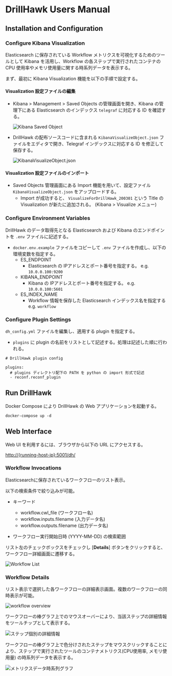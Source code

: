 # DrillHawk Users Manual

## Installation and Configuration

### Configure Kibana Visualization

Elasticsearch に保存されている Workflow メトリクスを可視化するためのツールとして Kibana を活用し、Workflow の各ステップで実行されたコンテナの CPU 使用率やメモリ使用量に関する時系列データを表示する。

まず、最初に Kibana Visualization 機能を以下の手順で設定する。

#### Visualization 設定ファイルの編集

- Kibana > Management > Saved Objects の管理画面を開き、Kibana の管理下にある Elasticsearch のインデックス `telegraf` に対応する ID を確認する。

    ![Kibana Saved Object](media/kibana-saved-object.png)

- DrillHawk の配布ソースコードに含まれる `KibanaVisualizeObject.json` ファイルをエディタで開き、Telegraf インデックスに対応する ID を修正して保存する。

    ![KibanaVisualizeObject.json](media/kibana-visualize-object-json.png)

#### Visualization 設定ファイルのインポート

- Saved Objects 管理画面にある Import 機能を用いて、設定ファイル `KibanaVisualizeObject.json` をアップロードする。
  - Import が成功すると、 `VisualizeForDrillHawk_200301` という Title の Visualization が新たに追加される。 (Kibana > Visualize メニュー)

### Configure Environment Variables

DrillHawk のデータ取得先となる Elasticsearch および Kibana のエンドポイントを `.env` ファイルに記述する。

- `docker.env.example` ファイルをコピーして `.env` ファイルを作成し、以下の環境変数を指定する。
  - ES_ENDPOINT
    - Elasticsearch の IPアドレスとポート番号を指定する。 e.g. `10.0.0.100:9200`
  - KIBANA_ENDPOINT
    - Kibana の IPアドレスとポート番号を指定する。 e.g. `10.0.0.100:5601`
  - ES_INDEX_NAME
    - Workflow 情報を保存した Elasticsearch インデックス名を指定する e.g. `workflow`

### Configure Plugin Settings

`dh_config.yml` ファイルを編集し、適用する plugin を指定する。

- `plugins` に plugin の名前をリストとして記述する。処理は記述した順に行われる。

```
# DrillHawk plugin config

plugins:
  # plugins ディレクトリ配下の PATH を python の import 形式で記述
  - reconf.reconf_plugin
```

## Run DrillHawk

Docker Compose により DrillHawk の Web アプリケーションを起動する。

```
docker-compose up -d
```

## Web Interface

Web UI を利用するには、ブラウザから以下の URL にアクセスする。

<http://{running-host-ip}:5001/dh/>

### Workflow Invocations

Elasticsearchに保存されているワークフローのリスト表示。

以下の検索条件で絞り込みが可能。

- キーワード
    * workflow.cwl_file (ワークフロー名)
    * workflow.inputs.filename (入力データ名)
    * workflow.outputs.filename (出力データ名)

- ワークフロー実行開始日時 (YYYY-MM-DD) の検索範囲

リスト左のチェックボックスをチェックし [**Details**] ボタンをクリックすると、
ワークフロー詳細画面に遷移する。

![Workflow List](./media/v01_list.png)

### Workflow Details

リスト表示で選択した各ワークフローの詳細表示画面。複数のワークフローの同時表示が可能。

![workflow overview](./media/v02_show.png)

ワークフローの棒グラフ上でのマウスオーバーにより、当該ステップの詳細情報をツールチップとして表示する。

![ステップ個別の詳細情報](./media/v06_show_toolchip.png)

ワークフローの棒グラフ上で色分けされたステップをマウスクリックすることにより、ステップで実行されたツールのコンテナメトリクス(CPU使用率, メモリ使用量) の時系列データを表示する。

![メトリクスデータ時系列グラフ](./media/v07_show_metrics.png)
